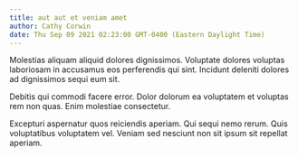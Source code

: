 ```yaml
---
title: aut aut et veniam amet
author: Cathy Corwin
date: Thu Sep 09 2021 02:23:00 GMT-0400 (Eastern Daylight Time)
---
```

Molestias aliquam aliquid dolores dignissimos. Voluptate dolores voluptas laboriosam in accusamus eos perferendis qui sint. Incidunt deleniti dolores ad dignissimos sequi eum sit.

 Debitis qui commodi facere error. Dolor dolorum ea voluptatem et voluptas rem non quas. Enim molestiae consectetur.

 Excepturi aspernatur quos reiciendis aperiam. Qui sequi nemo rerum. Quis voluptatibus voluptatem vel. Veniam sed nesciunt non sit ipsum sit repellat aperiam.